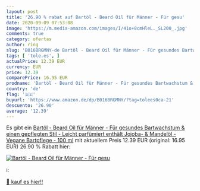 ```yaml
---
layout: post
title: '26.90 % rabat auf Bartöl - Beard Oil für Männer - Für gesu'
date: 2020-09-09 07:53:08
image: 'https://m.media-amazon.com/images/I/41o+8cmHleL._SL200_.jpg'
comments: true
category: ofertas
author: ring
slug: 'B016BRGMNY-de Bartöl - Beard Oil für Männer - Für gesundes Bartwachstum...'
tags: [ 'tole.es', ]
actualPrice: 12.39 EUR
currency: EUR
price: 12.39
comparePrice: 16.95 EUR
prodname: 'Bartöl - Beard Oil für Männer - Für gesundes Bartwachstum & einen gepflegten Stil - Leicht parfümiert  enthält Jojoba- & Mandelöl - Vegane Bartpflege - 100 ml'
country: 'de'
flag: '🇩🇪'
buyurl: 'https://www.amazon.de/dp/B016BRGMNY/?tag=tolees0ca-21'
descuento: '26.90'
average: '12.39'
---
```


Es gibt ein [Bartöl - Beard Oil für Männer - Für gesundes Bartwachstum & einen gepflegten Stil - Leicht parfümiert  enthält Jojoba- & Mandelöl - Vegane Bartpflege - 100 ml](https://www.amazon.de/dp/B016BRGMNY/?tag=tolees0ca-21) mit aktuellem Preis 12.39 EUR (original: 16.95 EUR) 26.90 % Rabatt hier:

[![Bartöl - Beard Oil für Männer - Für gesu](https://m.media-amazon.com/images/I/41o+8cmHleL._SL200_.jpg)](https://www.amazon.de/dp/B016BRGMNY/?tag=tolees0ca-21)

ℹ️:


[🛒 kauf es hier!!](https://www.amazon.de/dp/B016BRGMNY/?tag=tolees0ca-21)

